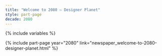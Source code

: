 ```yaml
---
title: "Welcome to 2080 – Designer Planet"
style: part-page
decade: 2080
---
```


{% include variables %}

{% include part-page year="2080" link="newspaper_welcome-to-2080-designer-planet.html" %}
